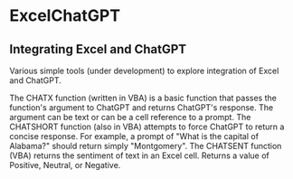 # ExcelChatGPT
## Integrating Excel and ChatGPT

Various simple tools (under development) to explore integration of Excel and ChatGPT. 

The CHATX function (written in VBA) is a basic function that passes the function's argument to ChatGPT and returns ChatGPT's response. The argument can be text or can be a cell reference to a prompt.
The CHATSHORT function (also in VBA) attempts to force ChatGPT to return a concise response. For example, a prompt of "What is the capital of Alabama?" should return simply "Montgomery". 
The CHATSENT function (VBA) returns the sentiment of text in an Excel cell. Returns a value of Positive, Neutral, or Negative.

